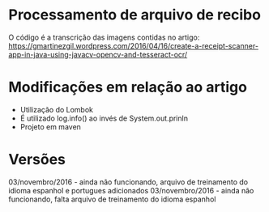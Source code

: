 # Processamento de arquivo de recibo
O código é a transcrição das imagens contidas no artigo: https://gmartinezgil.wordpress.com/2016/04/16/create-a-receipt-scanner-app-in-java-using-javacv-opencv-and-tesseract-ocr/

# Modificações em relação ao artigo
- Utilização do Lombok 
- É utilizado log.info() ao invés de System.out.prinln 
- Projeto em maven

# Versões 
03/novembro/2016 - ainda não funcionando, arquivo de treinamento do idioma espanhol e portugues adicionados
03/novembro/2016 - ainda não funcionando, falta arquivo de treinamento do idioma espanhol

